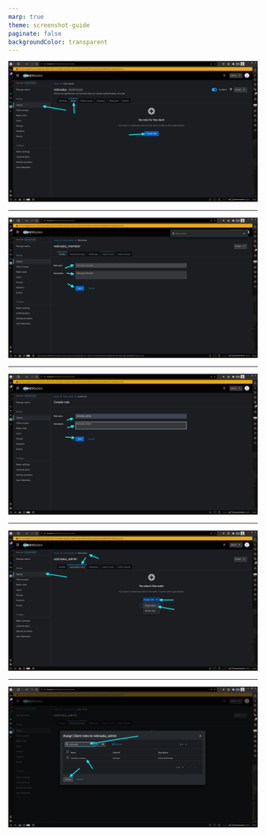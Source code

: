 ```yaml
---
marp: true
theme: screenshot-guide
paginate: false
backgroundColor: transparent
---
```


<!-- _footer: "Step 1: Go to Clients > Nebraska." -->

![bg cover](./slide1.png)

---

<!-- _header: "Step 2: Create the member role." -->

![bg fit](./slide3.png)

---

<!-- _header: "Step 3: Create the admin role." -->

![bg fit](./slide2.png)

---

<!-- _header: "Step 4: Go to associated roles." -->

![bg fit](./slide6.png)


---

<!-- _header: "Step 5: Assign nebraska_member role to nebraska_admin." -->

![bg fit](./slide8.png)
